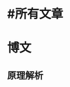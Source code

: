 # #所有文章

<!-- https://www.manhuabei.com/manhua/guimiezhiren/ -->
<!-- <a href="https://www.kuaikanmanhua.com/web/topic/2583/">
<img src="/bcmw2-qiw8c-2.jpg" style="border-radius:8px;" />
</a> -->
<indeximgcard-component>
</indeximgcard-component>

# 博文

<!-- 文章卡片 -->
<articlecard-component type='front'></articlecard-component>

## 原理解析

<articlecard-component type='front' desc="principle"></articlecard-component>